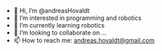 - 👋 Hi, I’m @andreasHovaldt
- 👀 I’m interested in programming and robotics
- 🌱 I’m currently learning robotics
- 💞️ I’m looking to collaborate on ...
- 📫 How to reach me: andreas.hovaldt@gmail.com

<!---
andreasHovaldt/andreasHovaldt is a ✨ special ✨ repository because its `README.md` (this file) appears on your GitHub profile.
You can click the Preview link to take a look at your changes.
--->
